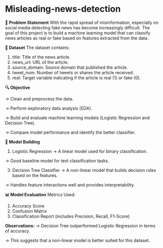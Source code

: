 # Misleading-news-detection

**📌 Problem Statement**
With the rapid spread of misinformation, especially on social media detecting fake news has become increasingly difficult. The goal of this project is to build a machine learning model that can classify news articles as real or fake based on features extracted from the data.

**📂 Dataset**
The dataset contains:
1) title: Title of the news article.
2) news_url: URL of the article.
3) source_domain: Source domain that published the article.
4) tweet_num: Number of tweets or shares the article received.
5) real: Target variable indicating if the article is real (1) or fake (0).

**🔍 Objective**

-> Clean and preprocess the data.

-> Perform exploratory data analysis (EDA).

-> Build and evaluate machine learning models (Logistic Regression and Decision Tree).

-> Compare model performance and identify the better classifier.

**🧠 Model Building**
1. Logistic Regression
-> A linear model used for binary classification.
   
-> Good baseline model for text classification tasks.

3. Decision Tree Classifier
-> A non-linear model that builds decision rules based on the features.
   
-> Handles feature interactions well and provides interpretability.

**📊 Model Evaluation**
Metrics Used:
1) Accuracy Score
2) Confusion Matrix
3) Classification Report (includes Precision, Recall, F1-Score)
   
**Observations:**
-> Decision Tree outperformed Logistic Regression in terms of accuracy.

-> This suggests that a non-linear model is better suited for this dataset.
